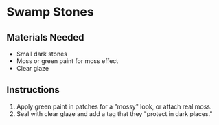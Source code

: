 # Swamp Stones

## Materials Needed

- Small dark stones
- Moss or green paint for moss effect
- Clear glaze

## Instructions

1. Apply green paint in patches for a "mossy" look, or attach real moss.
2. Seal with clear glaze and add a tag that they "protect in dark places."